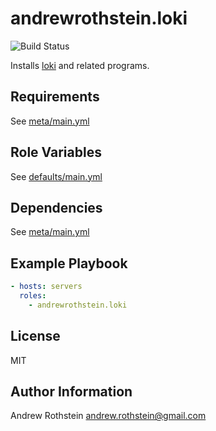 andrewrothstein.loki
=========

![Build Status](https://github.com/andrewrothstein/ansible-loki/actions/workflows/build.yml/badge.svg)

Installs [loki](https://grafana.com/docs/loki/latest/) and related programs.

Requirements
------------

See [meta/main.yml](meta/main.yml)

Role Variables
--------------

See [defaults/main.yml](defaults/main.yml)

Dependencies
------------

See [meta/main.yml](meta/main.yml)

Example Playbook
----------------

```yml
- hosts: servers
  roles:
    - andrewrothstein.loki
```

License
-------

MIT

Author Information
------------------

Andrew Rothstein <andrew.rothstein@gmail.com>
